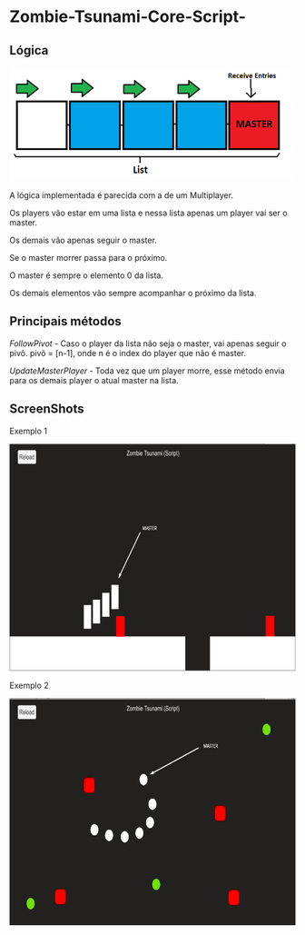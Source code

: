 # Zombie-Tsunami-Core-Script-
## Lógica

<img src="https://github.com/EwertonLug/Zombie-Tsunami-Core-Script-/blob/master/Assets/Sprites/GitHub/logic.png" width="500" height="200">

A lógica implementada é parecida com a de um Multiplayer. 

Os players vão estar em uma lista e nessa lista apenas um player vai ser o master.

Os demais vão apenas seguir o master.

Se o master morrer passa para o próximo.

O master é sempre o elemento 0 da lista.

Os demais elementos vão sempre acompanhar o próximo da lista.

## Principais métodos
<i>FollowPivot</i> - Caso o player da lista não seja o master, vai apenas seguir o pivô.
pivô = [n-1], onde n é o index do player que não é master.

<i>UpdateMasterPlayer</i> - Toda vez que um player morre, esse método envia para os demais player o atual master na lista.

## ScreenShots

Exemplo 1

<img src="https://github.com/EwertonLug/Zombie-Tsunami-Core-Script-/blob/master/Assets/Sprites/GitHub/Screen1.png" width="720" height="400">

Exemplo 2

<img src="https://github.com/EwertonLug/Zombie-Tsunami-Core-Script-/blob/master/Assets/Sprites/GitHub/Screen2.png" width="720" height="400">


